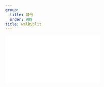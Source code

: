 ```yaml
---
group:
  title: 其他
  order: 999
title: walkSplit
---
```


<code src="./walkSplit" title="在线演示"></code>

<embed src="../_js_docs/z-validate.md"></embed>
